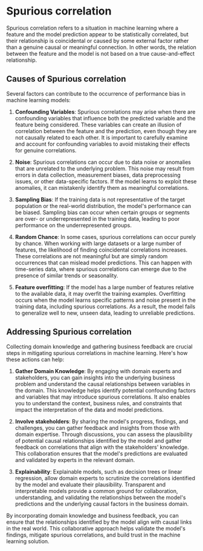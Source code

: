 # Spurious correlation

Spurious correlation refers to a situation in machine learning where a feature and the model prediction appear to be statistically correlated, but their relationship is coincidental or caused by some external factor rather than a genuine causal or meaningful connection. In other words, the relation between the feature and the model is not based on a true cause-and-effect relationship.

## Causes of Spurious correlation

Several factors can contribute to the occurrence of performance bias in machine learning models:

1. **Confounding Variables**: Spurious correlations may arise when there are confounding variables that influence both the predicted variable and the feature being considered. These variables can create an illusion of correlation between the feature and the prediction, even though they are not causally related to each other. It is important to carefully examine and account for confounding variables to avoid mistaking their effects for genuine correlations.

2. **Noise**: Spurious correlations can occur due to data noise or anomalies that are unrelated to the underlying problem. This noise may result from errors in data collection, measurement biases, data preprocessing issues, or other data-specific factors. If the model learns to exploit these anomalies, it can mistakenly identify them as meaningful correlations.

3. **Sampling Bias**: If the training data is not representative of the target population or the real-world distribution, the model's performance can be biased. Sampling bias can occur when certain groups or segments are over- or underrepresented in the training data, leading to poor performance on the underrepresented groups.

4. **Random Chance**: In some cases, spurious correlations can occur purely by chance. When working with large datasets or a large number of features, the likelihood of finding coincidental correlations increases. These correlations are not meaningful but are simply random occurrences that can mislead model predictions. This can happen with time-series data, where spurious correlations can emerge due to the presence of similar trends or seasonality.

5. **Feature overfitting**: If the model has a large number of features relative to the available data, it may overfit the training examples. Overfitting occurs when the model learns specific patterns and noise present in the training data, including spurious correlations. As a result, the model fails to generalize well to new, unseen data, leading to unreliable predictions.

## Addressing Spurious correlation

Collecting domain knowledge and gathering business feedback are crucial steps in mitigating spurious correlations in machine learning. Here's how these actions can help:

1. **Gather Domain Knowledge**: By engaging with domain experts and stakeholders, you can gain insights into the underlying business problem and understand the causal relationships between variables in the domain. This knowledge helps identify potential confounding factors and variables that may introduce spurious correlations. It also enables you to understand the context, business rules, and constraints that impact the interpretation of the data and model predictions.

2. **Involve stakeholders**: By sharing the model's progress, findings, and challenges, you can gather feedback and insights from those with domain expertise. Through discussions, you can assess the plausibility of potential causal relationships identified by the model and gather feedback on correlations that align with the stakeholders' knowledge. This collaboration ensures that the model's predictions are evaluated and validated by experts in the relevant domain.

3. **Explainability**: Explainable models, such as decision trees or linear regression, allow domain experts to scrutinize the correlations identified by the model and evaluate their plausibility. Transparent and interpretable models provide a common ground for collaboration, understanding, and validating the relationships between the model's predictions and the underlying causal factors in the business domain.

By incorporating domain knowledge and business feedback, you can ensure that the relationships identified by the model align with causal links in the real world. This collaborative approach helps validate the model's findings, mitigate spurious correlations, and build trust in the machine learning solution.
